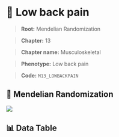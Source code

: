 # 🧪 Low back pain

> **Root:** Mendelian Randomization

> **Chapter:** 13  

> **Chapter name:** Musculoskeletal

> **Phenotype:** Low back pain  

> **Code:** `M13_LOWBACKPAIN`

## 🧬 Mendelian Randomization  

<img src="/MR/Figures/Forward/M13_LOWBACKPAIN.png"/>

## 📊 Data Table

<CsvTableMRF src="/public/MR/Data/Forward/M13_LOWBACKPAIN.csv"/>
